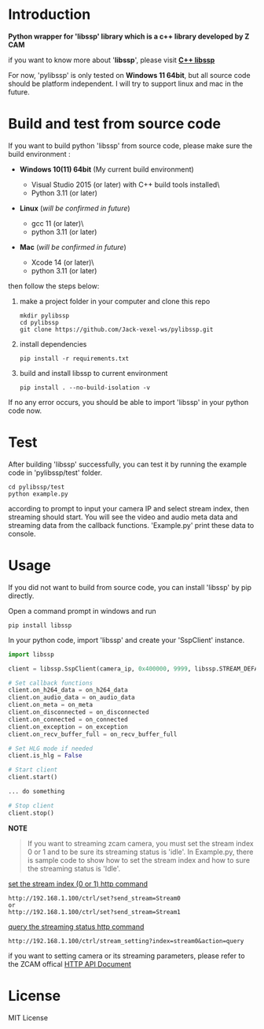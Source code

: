 # Introduction
**Python wrapper for 'libssp' library which is a c++ library developed by Z CAM**

if you want to know more about '**libssp**', please visit [**C++ libssp**](https://github.com/imaginevision/libssp)

For now, 'pylibssp' is only tested on **Windows 11 64bit**, but all source code should be platform independent. 
I will try to support linux and mac in the future.

# Build and test from source code

If you want to build python 'libssp' from source code, please make sure the build environment :

* **Windows 10(11) 64bit** (My current build environment)
  * Visual Studio 2015 (or later) with C++ build tools installed\
  * Python 3.11 (or later)

* **Linux** (*will be confirmed in future*)
  * gcc 11 (or later)\
  * python 3.11 (or later)

* **Mac** (*will be confirmed in future*)
  * Xcode 14 (or later)\
  * python 3.11 (or later)

then follow the steps below:

1. make a project folder in your computer and clone this repo
    ```shell
    mkdir pylibssp
    cd pylibssp
    git clone https://github.com/Jack-vexel-ws/pylibssp.git
    ```
2. install dependencies
    ```shell
    pip install -r requirements.txt
    ```
3. build and install libssp to current environment

    ```shell
    pip install . --no-build-isolation -v
    ```

If no any error occurs, you should be able to import 'libssp' in your python code now.

# Test

After building 'libssp' successfully, you can test it by running the example code in 'pylibssp/test' folder.

```shell
cd pylibssp/test
python example.py
```

according to prompt to input your camera IP and select stream index, then streaming should start. You will see the video and audio meta data and streaming data from the callback functions. 'Example.py' print these data to console.

# Usage

If you did not want to build from source code, you can install 'libssp' by pip directly.

Open a command prompt in windows and run
```shell
pip install libssp
```
In your python code, import 'libssp' and create your 'SspClient' instance.
```python
import libssp

client = libssp.SspClient(camera_ip, 0x400000, 9999, libssp.STREAM_DEFAULT)

# Set callback functions
client.on_h264_data = on_h264_data
client.on_audio_data = on_audio_data
client.on_meta = on_meta
client.on_disconnected = on_disconnected
client.on_connected = on_connected
client.on_exception = on_exception
client.on_recv_buffer_full = on_recv_buffer_full

# Set HLG mode if needed
client.is_hlg = False

# Start client
client.start()

... do something

# Stop client
client.stop()
```
**NOTE**
> If you want to streaming zcam camera, you must set the stream index 0 or 1 and to be sure its streaming status is 'idle'. In Example.py, there is sample code to show how to set the stream index and how to sure the streaming status is 'Idle'.

[set the stream index (0 or 1) http command](https://github.com/imaginevision/Z-Camera-Doc/blob/master/E2/protocol/http/http.md#Network-streaming)
```
http://192.168.1.100/ctrl/set?send_stream=Stream0
or
http://192.168.1.100/ctrl/set?send_stream=Stream1
```
[query the streaming status http command](https://github.com/imaginevision/Z-Camera-Doc/blob/master/E2/protocol/http/http.md#Network-streaming)
```
http://192.168.1.100/ctrl/stream_setting?index=stream0&action=query
```
if you want to setting camera or its streaming parameters, please refer to the ZCAM offical [HTTP API Document](https://github.com/imaginevision/Z-Camera-Doc/blob/master/E2/protocol/http/http.md)

# License
MIT License